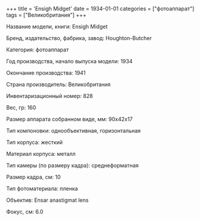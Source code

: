 +++
title = 'Ensigh Midget'
date = 1934-01-01
categories = ["фотоаппарат"]
tags = ["Великобритания"]
+++

Название модели, книги: Ensigh Midget

Бренд, издательство, фабрика, завод: Houghton-Butcher

Категория: фотоаппарат

Год производства, начало выпуска модели: 1934

Окончание производства: 1941

Страна производитель: Великобритания

Инвентаризационный номер: 828

Вес, гр: 160

Размер аппарата  собранном виде, мм: 90х42х17

Тип компоновки: однообъективная, горизонтальная

Тип корпуса: жесткий

Материал корпуса: металл

Тип камеры (по размеру кадра): среднеформатная

Размер кадра, см: 10

Тип фотоматериала: пленка

Объектив: Ensar anastigmat lens

Фокус, см: 6.0

